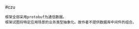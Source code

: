 #czu
```czu是一个cpp的轻量级后台框架，主要以tcp为通信方式，可能会包含一些必要的其他语言的辅助基础代码。例如iOS/Android的通信接口代码。
框架全部采用protobuf为通信数据。
框架试图将特定应用场景的业务类型抽象化。故作者不提供数据库中间件的组合。
